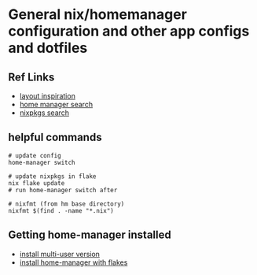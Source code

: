 # General nix/homemanager configuration and other app configs and dotfiles

## Ref Links
* [layout inspiration](https://github.com/nathanregner/nix-config/tree/master)
* [home manager search](https://mipmip.github.io/home-manager-option-search/)
* [nixpkgs search](https://search.nixos.org/packages)

## helpful commands
```shell
# update config
home-manager switch

# update nixpkgs in flake
nix flake update
# run home-manager switch after

# nixfmt (from hm base directory)
nixfmt $(find . -name "*.nix")
```


## Getting home-manager installed
* [install multi-user version](https://nixos.org/manual/nix/stable/installation/installation#multi-user)
* [install home-manager with flakes](https://nix-community.github.io/home-manager/index.xhtml#ch-nix-flakes)